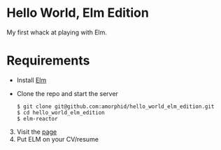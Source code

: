 # Hello World, Elm Edition

My first whack at playing with Elm.

# Requirements

- Install [Elm](http://elm-lang.org/)
- Clone the repo and start the server

    ```
    $ git clone git@github.com:amorphid/hello_world_elm_edition.git
    $ cd hello_world_elm_edition
    $ elm-reactor
    ```

3.  Visit the [page](http://localhost:8000)
4.  Put ELM on your CV/resume
